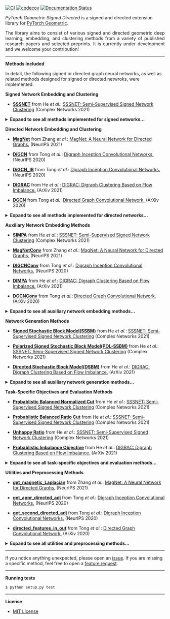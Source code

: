 [![CI](https://github.com/SherylHYX/pytorch_geometric_signed_directed/actions/workflows/main.yml/badge.svg)](https://github.com/SherylHYX/pytorch_geometric_signed_directed/actions/workflows/main.yml)
[![codecov](https://codecov.io/gh/SherylHYX/pytorch_geometric_signed_directed/branch/main/graph/badge.svg?token=441OFDGWRB)](https://codecov.io/gh/SherylHYX/pytorch_geometric_signed_directed)
[![Documentation Status](https://readthedocs.org/projects/pytorch-geometric-signed-directed/badge/?version=latest)](https://pytorch-geometric-signed-directed.readthedocs.io/en/latest/?badge=latest)


*PyTorch Geometric Signed Directed* is a signed and directed extension library for [PyTorch Geometric](https://github.com/pyg-team/pytorch_geometric).

<p align="justify">The library aims to consist of various signed and directed geometric deep learning, embedding, and clustering methods from a variety of published research papers and selected preprints. It is currently under development and we welcome your contribution!


--------------------------------------------------------------------------------

**Methods Included**

In detail, the following signed or directed graph neural networks, as well as related methods designed for signed or directed netwroks, were implemented.


**Signed Network Embedding and Clustering**

* **[SSSNET](https://github.com/SherylHYX/pytorch_geometric_signed_directed/blob/main/torch_geometric_signed_directed/nn/signed/SSSNET.py)** from He *et al.*: [SSSNET: Semi-Supervised Signed Network Clustering](https://arxiv.org/pdf/2110.06623.pdf) (Complex Networks 2021)


<details>
<summary><b>Expand to see all methods implemented for signed networks...</b></summary>

more to come...

</details>
  
**Directed Network Embedding and Clustering**

* **[MagNet](https://github.com/SherylHYX/pytorch_geometric_signed_directed/blob/main/torch_geometric_signed_directed/nn/directed/MagNet.py)** from Zhang *et al.*: [MagNet: A Neural Network for Directed Graphs.](https://arxiv.org/pdf/2102.11391.pdf) (NeurIPS 2021)

* **[DiGCN](https://github.com/SherylHYX/pytorch_geometric_signed_directed/blob/main/torch_geometric_signed_directed/nn/directed/DiGCN.py)** from Tong *et al.*: [Digraph Inception Convolutional Networks.](https://papers.nips.cc/paper/2020/file/cffb6e2288a630c2a787a64ccc67097c-Paper.pdf) (NeurIPS 2020)

* **[DiGCN_IB](https://github.com/SherylHYX/pytorch_geometric_signed_directed/blob/main/torch_geometric_signed_directed/nn/directed/DiGCN.py)** from Tong *et al.*: [Digraph Inception Convolutional Networks.](https://papers.nips.cc/paper/2020/file/cffb6e2288a630c2a787a64ccc67097c-Paper.pdf) (NeurIPS 2020)

* **[DIGRAC](https://github.com/SherylHYX/pytorch_geometric_signed_directed/blob/main/torch_geometric_signed_directed/nn/directed/DIGRAC.py)** from He *et al.*: [DIGRAC: Digraph Clustering Based on Flow Imbalance.](https://arxiv.org/pdf/2106.05194.pdf) (ArXiv 2021)

* **[DGCN](https://github.com/SherylHYX/pytorch_geometric_signed_directed/blob/main/torch_geometric_signed_directed/nn/directed/DGCN.py)** from Tong *et al.*: [Directed Graph Convolutional Network.](https://arxiv.org/pdf/2004.13970.pdf) (ArXiv 2020)


<details>
<summary><b>Expand to see all methods implemented for directed networks...</b></summary>

more to come...

</details>
  
**Auxiliary Network Embedding Methods**

* **[SIMPA](https://github.com/SherylHYX/pytorch_geometric_signed_directed/blob/main/torch_geometric_signed_directed/nn/signed/SSSNET.py)** from He *et al.*: [SSSNET: Semi-Supervised Signed Network Clustering](https://arxiv.org/pdf/2110.06623.pdf) (Complex Networks 2021)

* **[MagNetConv](https://github.com/SherylHYX/pytorch_geometric_signed_directed/blob/main/torch_geometric_signed_directed/nn/directed/MagNet.py)** from Zhang *et al.*: [MagNet: A Neural Network for Directed Graphs.](https://arxiv.org/pdf/2102.11391.pdf) (NeurIPS 2021)

* **[DIGCNConv](https://github.com/SherylHYX/pytorch_geometric_signed_directed/blob/main/torch_geometric_signed_directed/nn/directed/DiGCN.py)** from Tong *et al.*: [Digraph Inception Convolutional Networks.](https://papers.nips.cc/paper/2020/file/cffb6e2288a630c2a787a64ccc67097c-Paper.pdf) (NeurIPS 2020)

* **[DIMPA](https://github.com/SherylHYX/pytorch_geometric_signed_directed/blob/main/torch_geometric_signed_directed/nn/directed/DIGRAC.py)** from He *et al.*: [DIGRAC: Digraph Clustering Based on Flow Imbalance.](https://arxiv.org/pdf/2106.05194.pdf) (ArXiv 2021)

* **[DGCNConv](https://github.com/SherylHYX/pytorch_geometric_signed_directed/blob/main/torch_geometric_signed_directed/nn/directed/DGCN.py)** from Tong *et al.*: [Directed Graph Convolutional Network.](https://arxiv.org/pdf/2004.13970.pdf) (ArXiv 2020)


<details>
<summary><b>Expand to see all auxiliary network embedding methods...</b></summary>
  
more to come...

  
</details>

**Network Generation Methods**

* **[Signed Stochastic Block Model(SSBM)](https://github.com/SherylHYX/pytorch_geometric_signed_directed/blob/main/torch_geometric_signed_directed/data/signed_models.py)** from He *et al.*: [SSSNET: Semi-Supervised Signed Network Clustering](https://arxiv.org/pdf/2110.06623.pdf) (Complex Networks 2021)

* **[Polarized Signed Stochastic Block Model(POL-SSBM)](https://github.com/SherylHYX/pytorch_geometric_signed_directed/blob/main/torch_geometric_signed_directed/data/signed_models.py)** from He *et al.*: [SSSNET: Semi-Supervised Signed Network Clustering](https://arxiv.org/pdf/2110.06623.pdf) (Complex Networks 2021)

* **[Directed Stochastic Block Model(DSBM)](https://github.com/SherylHYX/pytorch_geometric_signed_directed/blob/main/torch_geometric_signed_directed/data/directed_models.py)** from He *et al.*: [DIGRAC: Digraph Clustering Based on Flow Imbalance.](https://arxiv.org/pdf/2106.05194.pdf) (ArXiv 2021)


<details>
<summary><b>Expand to see all auxiliary network generation methods...</b></summary>
  
more to come...

  
</details>

**Task-Specific Objectives and Evaluation Methods**

* **[Probablistic Balanced Normalized Cut](https://github.com/SherylHYX/pytorch_geometric_signed_directed/blob/main/torch_geometric_signed_directed/utils/signed_metrics.py)** from He *et al.*: [SSSNET: Semi-Supervised Signed Network Clustering](https://arxiv.org/pdf/2110.06623.pdf) (Complex Networks 2021)

* **[Probablistic Balanced Ratio Cut](https://github.com/SherylHYX/pytorch_geometric_signed_directed/blob/main/torch_geometric_signed_directed/utils/signed_metrics.py)** from He *et al.*: [SSSNET: Semi-Supervised Signed Network Clustering](https://arxiv.org/pdf/2110.06623.pdf) (Complex Networks 2021)

* **[Unhappy Ratio](https://github.com/SherylHYX/pytorch_geometric_signed_directed/blob/main/torch_geometric_signed_directed/utils/signed_metrics.py)** from He *et al.*: [SSSNET: Semi-Supervised Signed Network Clustering](https://arxiv.org/pdf/2110.06623.pdf) (Complex Networks 2021)

* **[Probablistic Imbalance Objective](https://github.com/SherylHYX/pytorch_geometric_signed_directed/blob/main/torch_geometric_signed_directed/utils/directed_metrics.py)** from He *et al.*: [DIGRAC: Digraph Clustering Based on Flow Imbalance.](https://arxiv.org/pdf/2106.05194.pdf) (ArXiv 2021)


<details>
<summary><b>Expand to see all task-specific objectives and evaluation methods...</b></summary>
  
more to come...

  
</details>

**Utilities and Preprocessing Methods**

* **[get_magnetic_Laplacian](https://github.com/SherylHYX/pytorch_geometric_signed_directed/blob/main/torch_geometric_signed_directed/utils/directed/get_magnetic_Laplacian.py)** from Zhang *et al.*: [MagNet: A Neural Network for Directed Graphs.](https://arxiv.org/pdf/2102.11391.pdf) (NeurIPS 2021)

* **[get_appr_directed_adj](https://github.com/SherylHYX/pytorch_geometric_signed_directed/blob/main/torch_geometric_signed_directed/utils/directed/get_adjs_DiGCN.py)** from Tong *et al.*: [Digraph Inception Convolutional Networks.](https://papers.nips.cc/paper/2020/file/cffb6e2288a630c2a787a64ccc67097c-Paper.pdf) (NeurIPS 2020)

* **[get_second_directed_adj](https://github.com/SherylHYX/pytorch_geometric_signed_directed/blob/main/torch_geometric_signed_directed/utils/directed/get_adjs_DiGCN.py)** from Tong *et al.*: [Digraph Inception Convolutional Networks.](https://papers.nips.cc/paper/2020/file/cffb6e2288a630c2a787a64ccc67097c-Paper.pdf) (NeurIPS 2020)

* **[directed_features_in_out](https://github.com/SherylHYX/pytorch_geometric_signed_directed/blob/main/torch_geometric_signed_directed/utils/directed/features_in_out.py)** from Tong *et al.*: [Directed Graph Convolutional Network.](https://arxiv.org/pdf/2004.13970.pdf) (ArXiv 2020)


<details>
<summary><b>Expand to see all utilities and preprocessing methods...</b></summary>
  
more to come...

  
</details>
  
--------------------------------------------------------------------------------

If you notice anything unexpected, please open an [issue](https://github.com/SherylHYX/pytorch_geometric_signed_directed/issues). If you are missing a specific method, feel free to open a [feature request](https://github.com/SherylHYX/pytorch_geometric_signed_directed/issues).


--------------------------------------------------------------------------------

**Running tests**

```
$ python setup.py test
```
--------------------------------------------------------------------------------

**License**

- [MIT License](https://github.com/SherylHYX/pytorch_geometric_signed_directed/blob/master/LICENSE)